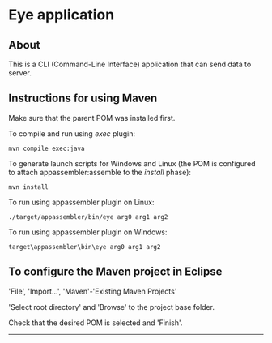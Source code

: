 # Eye application

## About

This is a CLI (Command-Line Interface) application that can send data to server.


## Instructions for using Maven

Make sure that the parent POM was installed first.

To compile and run using _exec_ plugin:

```
mvn compile exec:java
```

To generate launch scripts for Windows and Linux
(the POM is configured to attach appassembler:assemble to the _install_ phase):

```
mvn install
```

To run using appassembler plugin on Linux:

```
./target/appassembler/bin/eye arg0 arg1 arg2
```

To run using appassembler plugin on Windows:

```
target\appassembler\bin\eye arg0 arg1 arg2
```


## To configure the Maven project in Eclipse

'File', 'Import...', 'Maven'-'Existing Maven Projects'

'Select root directory' and 'Browse' to the project base folder.

Check that the desired POM is selected and 'Finish'.


----

